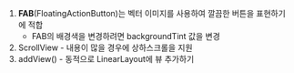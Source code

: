 1. **FAB**(FloatingActionButton)는 벡터 이미지를 사용하여 깔끔한 버튼을 표현하기에 적합
   - FAB의 배경색을 변경하려면 backgroundTint 값을 변경
2. ScrollView - 내용이 많을 경우에 상하스크롤을 지원
3. addView() - 동적으로 LinearLayout에 뷰 추가하기